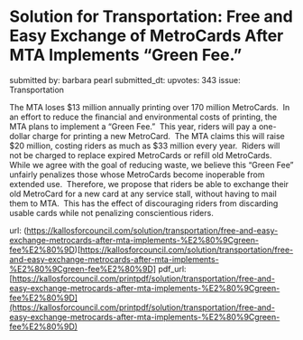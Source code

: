 # Solution for Transportation: Free and Easy Exchange of MetroCards After MTA Implements “Green Fee.” #

submitted by: barbara pearl
submitted_dt: 
upvotes: 343
issue: Transportation

The MTA loses $13 million annually printing over 170 million MetroCards.  In an effort to reduce the financial and environmental costs of printing, the MTA plans to implement a “Green Fee.”  This year, riders will pay a one-dollar charge for printing a new MetroCard.  The MTA claims this will raise $20 million, costing riders as much as $33 million every year.  Riders will not be charged to replace expired MetroCards or refill old MetroCards.
While we agree with the goal of reducing waste, we believe this “Green Fee” unfairly penalizes those whose MetroCards become inoperable from extended use.  Therefore, we propose that riders be able to exchange their old MetroCard for a new card at any service stall, without having to mail them to MTA.  This has the effect of discouraging riders from discarding usable cards while not penalizing conscientious riders.

url: (https://kallosforcouncil.com/solution/transportation/free-and-easy-exchange-metrocards-after-mta-implements-%E2%80%9Cgreen-fee%E2%80%9D)[https://kallosforcouncil.com/solution/transportation/free-and-easy-exchange-metrocards-after-mta-implements-%E2%80%9Cgreen-fee%E2%80%9D]
pdf_url: [https://kallosforcouncil.com/printpdf/solution/transportation/free-and-easy-exchange-metrocards-after-mta-implements-%E2%80%9Cgreen-fee%E2%80%9D](https://kallosforcouncil.com/printpdf/solution/transportation/free-and-easy-exchange-metrocards-after-mta-implements-%E2%80%9Cgreen-fee%E2%80%9D)